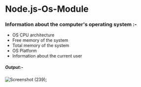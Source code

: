 # Node.js-Os-Module

<h3>Information about the computer's operating system :- </h3>
<ul>
  <li> OS CPU architecture </li>
  <li> Free memory of the system </li>
  <li> Total memory of the system </li>
  <li> OS Platform </li>
  <li> Information about the current user </li>
</ul>
<h5> Output:- </h5>

![Screenshot (239)](https://user-images.githubusercontent.com/81357299/143531038-45fc4a00-a661-48fd-8a84-a5c683547cfb.png);
